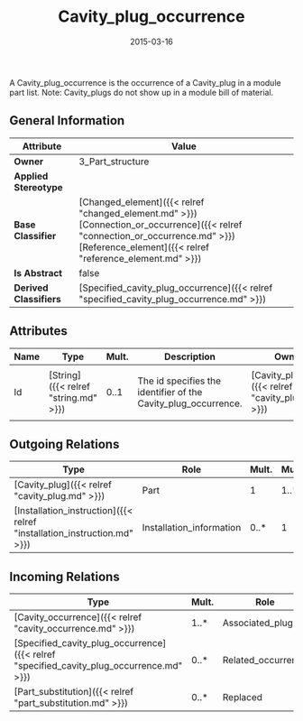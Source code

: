﻿---
title: Cavity_plug_occurrence
toc: false
type: specs
date: "2015-03-16"
draft: false
specification: KBL
version: 2.4
documentType: "Recommendation"
elementType: Class
classes:
  - Cavity_plug_occurrence
menu_name: kbl-2.4
---
<p>A Cavity_plug_occurrence is the occurrence of a Cavity_plug in a module part list. Note: Cavity_plugs do not show up in a module bill of material.</p>

## General Information

| Attribute               | Value |
|-------------------------|-------|
| **Owner**               | 3_Part_structure |
| **Applied Stereotype**  |   |
| **Base Classifier**     | [Changed_element]({{< relref "changed_element.md" >}})<br/> [Connection_or_occurrence]({{< relref "connection_or_occurrence.md" >}})<br/> [Reference_element]({{< relref "reference_element.md" >}})<br/>  |
| **Is Abstract**         | false |
| **Derived Classifiers** | [Specified_cavity_plug_occurrence]({{< relref "specified_cavity_plug_occurrence.md" >}}) |

## Attributes
|  Name  |  Type  |  Mult.  |  Description  |  Owning Classifier  |
|--------|--------|---------|---------------|--------------|
|Id | [String]({{< relref "string.md" >}}) | 0..1 | <p> The id specifies the identifier of the Cavity_plug_occurrence.      </p> | [Cavity_plug_occurrence]({{< relref "cavity_plug_occurrence.md" >}}) |

## Outgoing Relations
|    Type  |   Role   |   Mult.   |   Mult.   |   Description   |
|----------|----------|-----------|-----------|-----------------|
| [Cavity_plug]({{< relref "cavity_plug.md" >}}) | Part | 1 | 1..* |  |
| [Installation_instruction]({{< relref "installation_instruction.md" >}}) | Installation_information | 0..* | 1 |  |
##  Incoming Relations
|    Type  |   Mult.  |   Role    |   Mult.   |   Description  |
|----------|----------|-----------|-----------|----------------|
| [Cavity_occurrence]({{< relref "cavity_occurrence.md" >}}) | 1..* | Associated_plug  | 0..1 |  |
| [Specified_cavity_plug_occurrence]({{< relref "specified_cavity_plug_occurrence.md" >}}) | 0..* | Related_occurrence | 1 |  |
| [Part_substitution]({{< relref "part_substitution.md" >}}) | 0..* | Replaced | 1 |  |
